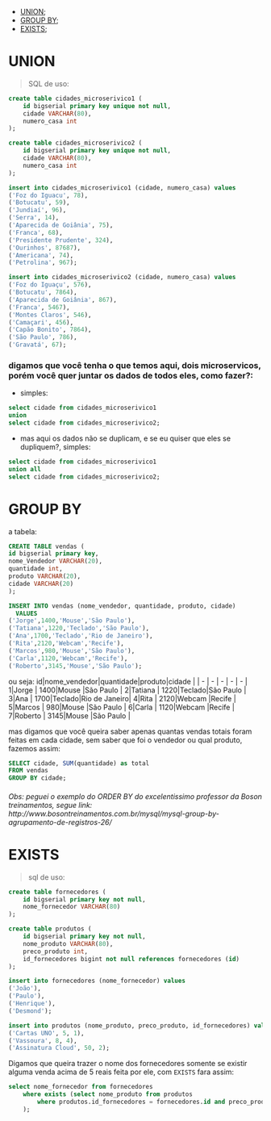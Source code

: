  - [UNION](#union);
 - [GROUP BY](#group-by);
 - [EXISTS](#exists);

# UNION
> SQL de uso:
```sql
create table cidades_microserivico1 (
	id bigserial primary key unique not null,
	cidade VARCHAR(80),
	numero_casa int
);

create table cidades_microserivico2 (
	id bigserial primary key unique not null,
	cidade VARCHAR(80),
	numero_casa int
);

insert into cidades_microserivico1 (cidade, numero_casa) values
('Foz do Iguacu', 78),
('Botucatu', 59),
('Jundiaí', 96),
('Serra', 14),
('Aparecida de Goiânia', 75),
('Franca', 68),
('Presidente Prudente', 324),
('Ourinhos', 87687),
('Americana', 74),
('Petrolina', 967);

insert into cidades_microserivico2 (cidade, numero_casa) values
('Foz do Iguaçu', 576),
('Botucatu', 7864),
('Aparecida de Goiânia', 867),
('Franca', 5467),
('Montes Claros', 546),
('Camaçari', 456),
('Capão Bonito', 7864),
('São Paulo', 786),
('Gravatá', 67);
```

### digamos que você tenha o que temos aqui, dois microservicos, porém você quer juntar os dados de todos eles, como fazer?:
 - simples:
 ```sql
 select cidade from cidades_microserivico1
 union
 select cidade from cidades_microserivico2;
 ```
 - mas aqui os dados não se duplicam, e se eu quiser que eles se dupliquem?, simples:
 ```sql
 select cidade from cidades_microserivico1
 union all
 select cidade from cidades_microserivico2;
 ```
 
# GROUP BY
a tabela:
```sql
CREATE TABLE vendas (
id bigserial primary key,
nome_Vendedor VARCHAR(20),
quantidade int,
produto VARCHAR(20),
cidade VARCHAR(20)
);

INSERT INTO vendas (nome_vendedor, quantidade, produto, cidade)
  VALUES
('Jorge',1400,'Mouse','São Paulo'),
('Tatiana',1220,'Teclado','São Paulo'),
('Ana',1700,'Teclado','Rio de Janeiro'),
('Rita',2120,'Webcam','Recife'),
('Marcos',980,'Mouse','São Paulo'),
('Carla',1120,'Webcam','Recife'),
('Roberto',3145,'Mouse','São Paulo');
```
ou seja:
id|nome_vendedor|quantidade|produto|cidade        |
| - | - | - | - | - |
 1|Jorge        |      1400|Mouse  |São Paulo     |
 2|Tatiana      |      1220|Teclado|São Paulo     |
 3|Ana          |      1700|Teclado|Rio de Janeiro|
 4|Rita         |      2120|Webcam |Recife        |
 5|Marcos       |       980|Mouse  |São Paulo     |
 6|Carla        |      1120|Webcam |Recife        |
 7|Roberto      |      3145|Mouse  |São Paulo     |
 
 mas digamos que você queira saber apenas quantas vendas totais foram feitas em cada cidade, sem saber que foi o vendedor ou qual produto, fazemos assim:
 
```sql
SELECT cidade, SUM(quantidade) as total
FROM vendas
GROUP BY cidade;
```

<h6>Obs: peguei o exemplo do ORDER BY do excelentissimo professor da Boson treinamentos, segue link: http://www.bosontreinamentos.com.br/mysql/mysql-group-by-agrupamento-de-registros-26/</h6>



# EXISTS
> sql de uso:
```sql
create table fornecedores (
	id bigserial primary key not null,
	nome_fornecedor VARCHAR(80)
);

create table produtos (
	id bigserial primary key not null,
	nome_produto VARCHAR(80),
	preco_produto int,
	id_fornecedores bigint not null references fornecedores (id)
);

insert into fornecedores (nome_fornecedor) values
('João'),
('Paulo'),
('Henrique'),
('Desmond');

insert into produtos (nome_produto, preco_produto, id_fornecedores) values
('Cartas UNO', 5, 1),
('Vassoura', 8, 4),
('Assinatura Cloud', 50, 2);
```
Digamos que queira trazer o nome dos fornecedores somente se existir alguma venda acima de 5 reais feita por ele, com `EXISTS` fara assim:
```sql
select nome_fornecedor from fornecedores
	where exists (select nome_produto from produtos
		where produtos.id_fornecedores = fornecedores.id and preco_produto > 5
	);
```
